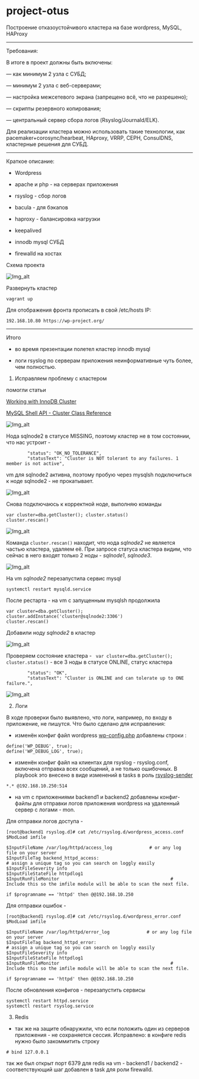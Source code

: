 # project-otus


Построение отказоустойчивого кластера на базе wordpress, MySQL, HAProxy
________________________________________________________________________________________
Требования:

В итоге в проект должны быть включены:

— как минимум 2 узла с СУБД; 

— минимум 2 узла с веб-серверами; 

— настройка межсетевого экрана (запрещено всё, что не разрешено); 

— скрипты резервного копирования; 

— центральный сервер сбора логов (Rsyslog/Journald/ELK). 

Для реализации кластера можно использовать такие технологии, как pacemaker+corosync/hearbeat, HAproxy, VRRP, CEPH, ConsulDNS, кластерные решения для СУБД. 
________________________________________________________________________________________


Краткое описание:

 - Wordpress 

 - apache и php - на серверах приложения

 - rsyslog - сбор логов

 - bacula - для бэкапов

 - haproxy - балансировка нагрузки

 - keepalived

 - innodb mysql СУБД

 - firewalld на хостах

Схема проекта

![Img_alt](https://github.com/Edo1993/project-otus/blob/master/schema1.png)

Развернуть кластер

```
vagrant up
```

Для отображения фронта прописать в свой /etc/hosts IP:

```
192.168.10.80 https://wp-project.org/
```

____________________________________________________________________________________________________________________
Итого 

- во время презентации полетел кластер innodb mysql 

- логи rsyslog по серверам приложения неинформативные чуть более, чем полностью.



1) Исправляем проблему с кластером 

помогли статьи 

[Working with InnoDB Cluster](https://docs.oracle.com/cd/E17952_01/mysql-5.7-en/mysql-innodb-cluster-working-with-cluster.html)

[MySQL Shell API - Cluster Class Reference](https://dev.mysql.com/doc/dev/mysqlsh-api-javascript/8.0/classmysqlsh_1_1dba_1_1_cluster.html)

![Img_alt](https://github.com/Edo1993/project-otus/blob/master/1.png)

Нода sqlnode2 в статусе MISSING, поэтому кластер не в том состоянии, что нас устроит -
 
```
        "status": "OK_NO_TOLERANCE", 
        "statusText": "Cluster is NOT tolerant to any failures. 1 member is not active", 
```

vm для sqlnode2 активна, поэтому пробую через mysqlsh подключиться к ноде sqlnode2 - не прокатывает.

![Img_alt](https://github.com/Edo1993/project-otus/blob/master/2.png)

Снова подключаюсь к корректной ноде, выполняю команды
```
var cluster=dba.getCluster(); cluster.status()
cluster.rescan()
```

![Img_alt](https://github.com/Edo1993/project-otus/blob/master/3.png)

Команда ```cluster.rescan()``` находит, что нода *sqlnode2* не является частью кластера, удаляем её.
При запросе статуса кластера видим, что сейчас в него входят только 2 ноды - *sqlnode1*, *sqlnode3*.

![Img_alt](https://github.com/Edo1993/project-otus/blob/master/4.png)

На vm *sqlnode2* перезапустила сервис mysql

```
systemctl restart mysqld.service
```

После рестарта - на vm с запущенным mysqlsh продолжила

```
var cluster=dba.getCluster(); cluster.addInstance('cluster@sqlnode2:3306')
cluster.rescan()
```
Добавили ноду *sqlnode2* в кластер

![Img_alt](https://github.com/Edo1993/project-otus/blob/master/5.png)

Проверяем состояние кластера - ``` var cluster=dba.getCluster(); cluster.status()``` - все 3 ноды в статусе ONLINE, 
статус кластера 
```
        "status": "OK", 
        "statusText": "Cluster is ONLINE and can tolerate up to ONE failure.", 
```

![Img_alt](https://github.com/Edo1993/project-otus/blob/master/6.png)

2) Логи

В ходе проверки было выявлено, что логи, например, по входу в приложение, не пишутся.
Что было сделано для исправления:

- изменён конфиг файл wordpress [wp-config.php](https://github.com/Edo1993/project-otus/blob/master/roles/wordpress/templates/wp-config.php)
добавлены строки :

```
define('WP_DEBUG', true);
define('WP_DEBUG_LOG', true);
```

- изменён конфиг файл на клиентах для rsyslog - rsyslog.conf, включена отправка всех сообщений, а не только ошибочных. В playbook это внесено в виде изменений в tasks в роль [rsyslog-sender](https://github.com/Edo1993/project-otus/blob/master/roles/rsyslog-sender/tasks/main.yml)


```
*.* @192.168.10.250:514
```
- на vm с приложениями backend1 и backend2 добавлены конфиг-файлы для отправки логов приложения wordpress на удаленный сервер с логами - mon.

Для отправки логов доступа -  

```
[root@backend1 rsyslog.d]# cat /etc/rsyslog.d/wordpress_access.conf 
$ModLoad imfile

$InputFileName /var/log/httpd/access_log              # or any log file on your server
$InputFileTag backend_httpd_access:                                    # assign a unique tag so you can search on loggly easily
$InputFileSeverity info
$InputFileStateFile httpdlog1
$InputRunFileMonitor                                          # Include this so the imfile module will be able to scan the next file.

if $programname == 'httpd' then @@192.168.10.250
```

Для отправки ошибок -  

```
[root@backend1 rsyslog.d]# cat /etc/rsyslog.d/wordpress_error.conf 
$ModLoad imfile

$InputFileName /var/log/httpd/error_log              # or any log file on your server
$InputFileTag backend_httpd_error:                                    # assign a unique tag so you can search on loggly easily
$InputFileSeverity info
$InputFileStateFile httpdlog1
$InputRunFileMonitor                                          # Include this so the imfile module will be able to scan the next file.

if $programname == 'httpd' then @@192.168.10.250
```

После обновления конфигов - перезапустить сервисы 

```
systemctl restart httpd.service
systemctl restart rsyslog.service
```


3) Redis 

- так же на защите обнаружили, что если положить один из серверов приложения - не сохраняется сессия.
Исправлено: в конфиге redis нужно было закоммитить строку 
```
# bind 127.0.0.1
```
так же был открыт порт 6379 для redis на vm - backend1 / backend2 - соответствующий шаг добавлен в task для роли firewalld.


